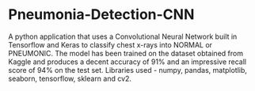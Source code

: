 # Pneumonia-Detection-CNN
A python application that uses a Convolutional Neural Network built in Tensorflow and Keras to classify chest x-rays into NORMAL or PNEUMONIC.  The model has been trained on the dataset obtained from Kaggle and produces a decent accuracy of 91% and an impressive recall score of 94% on the test set.
Libraries used - numpy, pandas, matplotlib, seaborn, tensorflow, sklearn and cv2.
